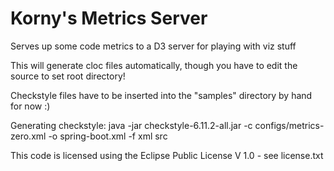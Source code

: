 # Korny's Metrics Server

Serves up some code metrics to a D3 server for playing with viz stuff

This will generate cloc files automatically, though you have to edit the source to set root directory!

Checkstyle files have to be inserted into the "samples" directory by hand for now :)

Generating checkstyle:
java -jar checkstyle-6.11.2-all.jar -c configs/metrics-zero.xml -o spring-boot.xml -f xml src


This code is licensed using the Eclipse Public License V 1.0 - see license.txt

